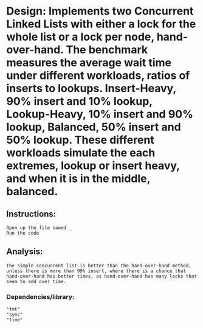 # Design: Implements two Concurrent Linked Lists with either a lock for the whole list or a lock per node, hand-over-hand.  The benchmark measures the average wait time under different workloads, ratios of inserts to lookups. Insert-Heavy, 90% insert and 10% lookup, Lookup-Heavy, 10% insert and 90% lookup, Balanced, 50% insert and 50% lookup. These different workloads simulate the each extremes, lookup or insert heavy, and when it is in the middle, balanced.   
## Instructions:
    Open up the file named _
    Run the code
## Analysis:
    The simple concurrent list is better than the hand-over-hand method, unless there is more than 99% insert, where there is a chance that hand-over-hand has better times, as hand-over-hand has many locks that seem to add over time.
### Dependencies/library:
    "fmt"
    "sync"
    "time"
